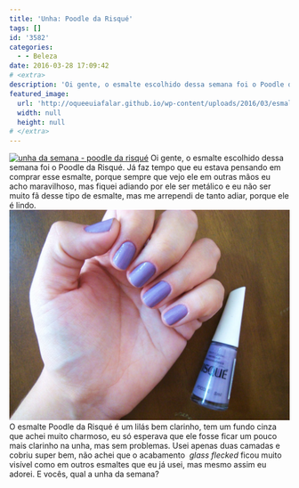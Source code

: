 ```yaml
---
title: 'Unha: Poodle da Risqué'
tags: []
id: '3582'
categories:
  - - Beleza
date: 2016-03-28 17:09:42
# <extra>
description: 'Oi gente, o esmalte escolhido dessa semana foi o Poodle da Risqué. Já faz tempo que eu estava pensando em comprar esse esmalte, porque sempre que vejo ele em outras mãos eu acho maravilhoso, mas fiquei adiando por ele ser metálico e eu não ser muito fã desse tipo de esmalte, mas me arrependi de tanto adiar, porque ele é lindo. O esmalte Poodle da Risqué é um lilás bem clarinho, tem um fundo cinza que achei muito charmoso, eu só esperava que ele fosse ficar um pouco mais clarinho na unha, mas sem problemas. Usei apenas duas camadas e cobriu super bem, não achei que o acabamento  glass flecked  ficou muito visível como em outros esmaltes que eu já usei, mas mesmo assim eu adorei. E vocês, qual a unha da semana?'
featured_image: 
  url: 'http://oqueeuiafalar.github.io/wp-content/uploads/2016/03/esmalte-poodle-risqué-1024x768.jpg'
  width: null
  height: null
# </extra>
---
```


[![unha da semana - poodle da risqué ](/wp-content/uploads/2016/03/esmalte-poodle-risqué-1024x768.jpg)](/wp-content/uploads/2016/03/esmalte-poodle-risqué.jpg) Oi gente, o esmalte escolhido dessa semana foi o Poodle da Risqué. Já faz tempo que eu estava pensando em comprar esse esmalte, porque sempre que vejo ele em outras mãos eu acho maravilhoso, mas fiquei adiando por ele ser metálico e eu não ser muito fã desse tipo de esmalte, mas me arrependi de tanto adiar, porque ele é lindo. [![esmalte poodle - risque](/wp-content/uploads/2016/03/poodle-risque-1024x768.jpg)](/wp-content/uploads/2016/03/poodle-risque.jpg) O esmalte Poodle da Risqué é um lilás bem clarinho, tem um fundo cinza que achei muito charmoso, eu só esperava que ele fosse ficar um pouco mais clarinho na unha, mas sem problemas. Usei apenas duas camadas e cobriu super bem, não achei que o acabamento  _glass flecked_ ficou muito visível como em outros esmaltes que eu já usei, mas mesmo assim eu adorei. E vocês, qual a unha da semana?
